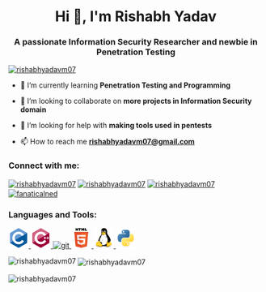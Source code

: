 <h1 align="center">Hi 👋, I'm Rishabh Yadav</h1>
<h3 align="center">A passionate Information Security Researcher and newbie in Penetration Testing</h3>

<p align="left"> <a href="https://twitter.com/rishabhyadavm07" target="blank"><img src="https://img.shields.io/twitter/follow/rishabhyadavm07?logo=twitter&style=for-the-badge" alt="rishabhyadavm07" /></a> </p>

- 🌱 I’m currently learning **Penetration Testing and Programming**

- 👯 I’m looking to collaborate on **more projects in Information Security domain**

- 🤝 I’m looking for help with **making tools used in pentests**

- 📫 How to reach me **rishabhyadavm07@gmail.com**

<h3 align="left">Connect with me:</h3>
<p align="left">
<a href="https://dev.to/rishabhyadavm07" target="blank"><img align="center" src="https://raw.githubusercontent.com/rahuldkjain/github-profile-readme-generator/master/src/images/icons/Social/devto.svg" alt="rishabhyadavm07" height="30" width="40" /></a>
<a href="https://twitter.com/rishabhyadavm07" target="blank"><img align="center" src="https://raw.githubusercontent.com/rahuldkjain/github-profile-readme-generator/master/src/images/icons/Social/twitter.svg" alt="rishabhyadavm07" height="30" width="40" /></a>
<a href="https://linkedin.com/in/rishabhyadavm07" target="blank"><img align="center" src="https://raw.githubusercontent.com/rahuldkjain/github-profile-readme-generator/master/src/images/icons/Social/linked-in-alt.svg" alt="rishabhyadavm07" height="30" width="40" /></a>
<a href="https://instagram.com/fanaticalned" target="blank"><img align="center" src="https://raw.githubusercontent.com/rahuldkjain/github-profile-readme-generator/master/src/images/icons/Social/instagram.svg" alt="fanaticalned" height="30" width="40" /></a>
</p>

<h3 align="left">Languages and Tools:</h3>
<p align="left"> <a href="https://www.cprogramming.com/" target="_blank" rel="noreferrer"> <img src="https://raw.githubusercontent.com/devicons/devicon/master/icons/c/c-original.svg" alt="c" width="40" height="40"/> </a> <a href="https://www.w3schools.com/cpp/" target="_blank" rel="noreferrer"> <img src="https://raw.githubusercontent.com/devicons/devicon/master/icons/cplusplus/cplusplus-original.svg" alt="cplusplus" width="40" height="40"/> </a> <a href="https://git-scm.com/" target="_blank" rel="noreferrer"> <img src="https://www.vectorlogo.zone/logos/git-scm/git-scm-icon.svg" alt="git" width="40" height="40"/> </a> <a href="https://www.w3.org/html/" target="_blank" rel="noreferrer"> <img src="https://raw.githubusercontent.com/devicons/devicon/master/icons/html5/html5-original-wordmark.svg" alt="html5" width="40" height="40"/> </a> <a href="https://www.linux.org/" target="_blank" rel="noreferrer"> <img src="https://raw.githubusercontent.com/devicons/devicon/master/icons/linux/linux-original.svg" alt="linux" width="40" height="40"/> </a> <a href="https://www.python.org" target="_blank" rel="noreferrer"> <img src="https://raw.githubusercontent.com/devicons/devicon/master/icons/python/python-original.svg" alt="python" width="40" height="40"/> </a> </p>

<p><img align="left" src="https://github-readme-stats.vercel.app/api/top-langs?username=rishabhyadavm07&show_icons=true&locale=en&layout=compact" alt="rishabhyadavm07" /></p>

<p>&nbsp;<img align="center" src="https://github-readme-stats.vercel.app/api?username=rishabhyadavm07&show_icons=true&locale=en" alt="rishabhyadavm07" /></p>

<p><img align="center" src="https://github-readme-streak-stats.herokuapp.com/?user=rishabhyadavm07&" alt="rishabhyadavm07" /></p>
